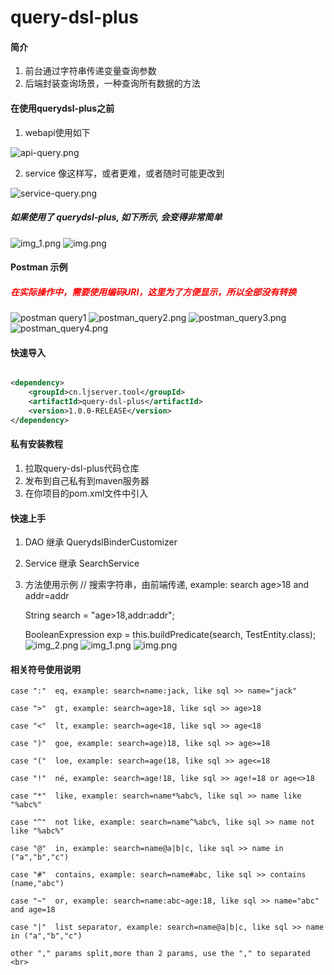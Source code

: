 # query-dsl-plus

#### 简介

1. 前台通过字符串传递变量查询参数
2. 后端封装查询场景，一种查询所有数据的方法

#### 在使用querydsl-plus之前

1. webapi使用如下

![api-query.png](img/api-query.png)

2. service 像这样写，或者更难，或者随时可能更改到

![service-query.png](img/service-query.png)

##### 如果使用了 querydsl-plus, 如下所示, 会变得非常简单

![img_1.png](img/api_use.png)
![img.png](img/service_extends.png)

#### Postman 示例

##### <font color= "#FF0000"> 在实际操作中，需要使用编码URI，这里为了方便显示，所以全部没有转换 </font>

![postman query1](img/postman_query1.png)
![postman_query2.png](img/postman_query2.png)
![postman_query3.png](img/postman_query3.png)
![postman_query4.png](img/postman_query4.png)

#### 快速导入

~~~xml

<dependency>
    <groupId>cn.ljserver.tool</groupId>
    <artifactId>query-dsl-plus</artifactId>
    <version>1.0.0-RELEASE</version>
</dependency>
~~~

#### 私有安装教程

1. 拉取query-dsl-plus代码仓库
2. 发布到自己私有到maven服务器
3. 在你项目的pom.xml文件中引入

#### 快速上手

1. DAO 继承 QuerydslBinderCustomizer
2. Service 继承 SearchService
3. 方法使用示例
   // 搜索字符串，由前端传递, example: search age>18 and addr=addr

   String search = "age>18,addr:addr";

   BooleanExpression exp = this.buildPredicate(search, TestEntity.class);
   ![img_2.png](img/dao_extends.png)
   ![img_1.png](img/api_use.png)
   ![img.png](img/service_extends.png)

#### 相关符号使用说明

    case ":"  eq, example: search=name:jack, like sql >> name="jack" 

    case ">"  gt, example: search=age>18, like sql >> age>18 

    case "<"  lt, example: search=age<18, like sql >> age<18 

    case ")"  goe, example: search=age)18, like sql >> age>=18 

    case "("  loe, example: search=age(18, like sql >> age<=18 

    case "!"  né, example: search=age!18, like sql >> age!=18 or age<>18

    case "*"  like, example: search=name*%abc%, like sql >> name like "%abc%"

    case "^"  not like, example: search=name^%abc%, like sql >> name not like "%abc%" 

    case "@"  in, example: search=name@a|b|c, like sql >> name in ("a","b","c")  

    case "#"  contains, example: search=name#abc, like sql >> contains (name,"abc")  

    case "~"  or, example: search=name:abc~age:18, like sql >> name="abc" and age=18  

    case "|"  list separator, example: search=name@a|b|c, like sql >> name in ("a","b","c") 

    other "," params split,more than 2 params, use the "," to separated <br>

